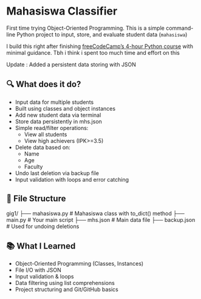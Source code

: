 # Mahasiswa Classifier 

First time trying Object-Oriented Programming. This is a simple command-line Python project to input, store, and evaluate student data (`mahasiswa`)

I build this right after finishing [freeCodeCamp’s 4-hour Python course](https://www.youtube.com/watch?v=rfscVS0vtbw) with minimal guidance. Tbh i think i spent too much time and effort on this

Update : Added a persistent data storing with JSON

## 🔍 What does it do?
- Input data for multiple students
- Built using classes and object instances
- Add new student data via terminal
- Store data persistently in mhs.json
- Simple read/filter operations:
  - View all students
  - View high achievers (IPK>=3.5)
- Delete data based on:
  - Name
  - Age
  - Faculty
- Undo last deletion via backup file
- Input validation with loops and error catching

## 📁 File Structure
gig1/
├── mahasiswa.py         # Mahasiswa class with to_dict() method
├── main.py              # Your main script
├── mhs.json             # Main data file
├── backup.json          # Used for undoing deletions

## 📚 What I Learned
- Object-Oriented Programming (Classes, Instances)
- File I/O with JSON
- Input validation & loops
- Data filtering using list comprehensions
- Project structuring and Git/GitHub basics



